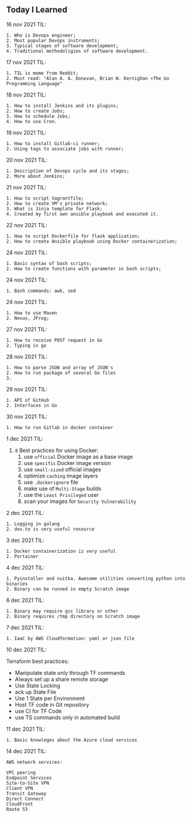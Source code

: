 ##  Today I Learned

16 nov 2021 TIL:
```
1. Who is Devops engineer;
2. Most popular Devops instruments;
3. Typical stages of software development;
4. Traditional methodoligies of software development.

```
17 nov 2021 TIL:
```
1. TIL is meme from Reddit;
2. Must read: "Alan A. A. Donovan, Brian W. Kernighan «The Go Programming Language"

```
18 nov 2021 TIL:
```
1. How to install Jenkins and its plugins;
2. How to create Jobs;
3. How to schedule Jobs;
4. How to use Cron. 

```
19 nov 2021 TIL:
```
1. How to install Gitlab-ci runner;
2. Using tags to associate jobs with runner;
```

20 nov 2021 TIL:
```
1. Description of Devops cycle and its stages;
2. More about Jenkins;

```
21 nov 2021 TIL:
```
1. How to script Vagrantfile;
2. How to create VM's private network;
3. What is Jinja template for Flask;
4. Created my first own ansible playbook and executed it. 

```
22 nov 2021 TIL:
```
1. How to script Dockerfile for flask application;
2. How to create Ansible playbook using Docker containerization;
```
24 nov 2021 TIL:
```
1. Basic syntax of bash scripts;
2. How to create functions with parameter in bash scripts;
````
24 nov 2021 TIL:
```
1. Bash commands: awk, sed
```
24 nov 2021 TIL:
```
1. How to use Maven
2. Nexus, JFrog;
```
27 nov 2021 TIL:
```
1. How to receive POST request in Go
2. Typing in go
```
28 nov 2021 TIL:
```
1. How to parse JSON and array of JSON's
2. How to run package of several Go files
3.
```
29 nov 2021 TIL:
```
1. API of GitHub
2. Interfaces in Go
```
30 nov 2021 TIL:
```
1. How to run Gitlab in docker container
```
1 dec 2021 TIL:
1. `8` Best practices for using Docker:
    1) use `official` Docker image as a base image
    2) use `specific` Docker image version
    3) use `small-sized` official images
    4) optimize `caching` image layers
    5) use `.dockerignore` file
    6) make use of `Multi-Stage` builds
    7) use the `Least Privileged` user
    8) scan your images for `Security Vulnerability` 
    
2 dec 2021 TIL:
```
1. Logging in golang
2. dev.to is very useful resource
```
3 dec 2021 TIL:
```
1. Docker containerization iz very useful
2. Portainer
```
4 dec 2021 TIL:
```
1. Pyinstaller and nuitka. Awesome utilities converting python into binaries
2. Binary can be runned in empty Scratch image
```
6 dec 2021 TIL:
```
1. Binary may require gcc library or other 
2. Binary requires /tmp directory on Scratch image
```
7 dec 2021 TIL:
```
1. IaaC by AWS Cloudformation: yaml or json file
```
10 dec 2021 TIL:

Terraform best practices:
 - Manipulate state only through TF commands
 - Always set up a share remote storage
 - Use State Locking
 - ack up State File
 - Use 1 State per Environment
 - Host TF code in Git repository
 - use CI for TF Code 
 - use TS commands only in automated build

11 dec 2021 TIL:

```
1. Basic knowleges about the Azure cloud services

```

14 dec 2021 TIL:

```
AWS network services:

VPC peering
Endpoint Services
Site-to-Site VPN
Client VPN
Transit Gateway
Direct Connect
CloudFront
Route 53
```